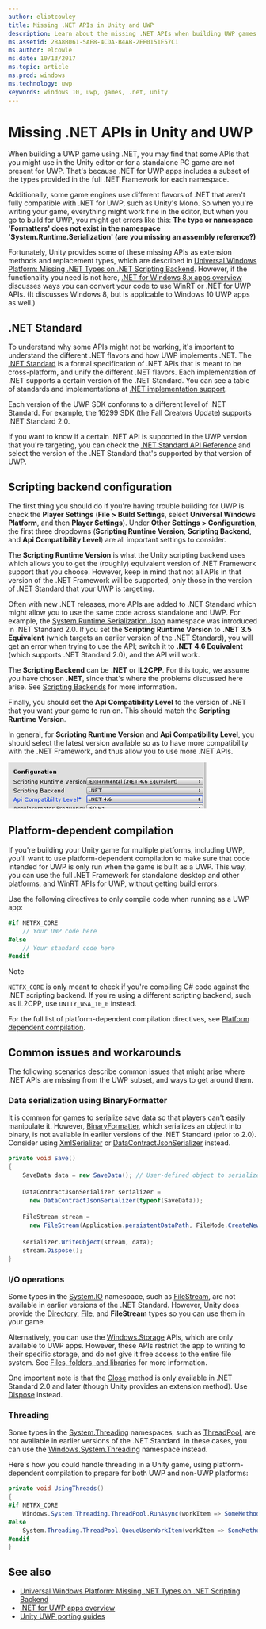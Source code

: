 ```yaml
---
author: eliotcowley
title: Missing .NET APIs in Unity and UWP
description: Learn about the missing .NET APIs when building UWP games in Unity, and workarounds for common issues.
ms.assetid: 28A8B061-5AE8-4CDA-B4AB-2EF0151E57C1
ms.author: elcowle
ms.date: 10/13/2017
ms.topic: article
ms.prod: windows
ms.technology: uwp
keywords: windows 10, uwp, games, .net, unity
---
```


# Missing .NET APIs in Unity and UWP

When building a UWP game using .NET, you may find that some APIs that you might use in the Unity editor or for a standalone PC game are not present for UWP. That's because .NET for UWP apps includes a subset of the types provided in the full .NET Framework for each namespace.

Additionally, some game engines use different flavors of .NET that aren't fully compatible with .NET for UWP, such as Unity's Mono. So when you're writing your game, everything might work fine in the editor, but when you go to build for UWP, you might get errors like this: **The type or namespace 'Formatters' does not exist in the namespace 'System.Runtime.Serialization' (are you missing an assembly reference?)**

Fortunately, Unity provides some of these missing APIs as extension methods and replacement types, which are described in [Universal Windows Platform: Missing .NET Types on .NET Scripting Backend](https://docs.unity3d.com/Manual/windowsstore-missingtypes.html). However, if the functionality you need is not here, [.NET for Windows 8.x apps overview](https://msdn.microsoft.com/library/windows/apps/br230302) discusses ways you can convert your code to use WinRT or .NET for UWP APIs. (It discusses Windows 8, but is applicable to Windows 10 UWP apps as well.)

## .NET Standard

To understand why some APIs might not be working, it's important to understand the different .NET flavors and how UWP implements .NET. The [.NET Standard](https://docs.microsoft.com/dotnet/standard/net-standard) is a formal specification of .NET APIs that is meant to be cross-platform, and unify the different .NET flavors. Each implementation of .NET supports a certain version of the .NET Standard. You can see a table of standards and implementations at [.NET implementation support](https://docs.microsoft.com/dotnet/standard/net-standard#net-implementation-support).

Each version of the UWP SDK conforms to a different level of .NET Standard. For example, the 16299 SDK (the Fall Creators Update) supports .NET Standard 2.0.

If you want to know if a certain .NET API is supported in the UWP version that you're targeting, you can check the [.NET Standard API Reference](https://docs.microsoft.com/dotnet/api/index?view=netstandard-2.0) and select the version of the .NET Standard that's supported by that version of UWP.

## Scripting backend configuration

The first thing you should do if you're having trouble building for UWP is check the **Player Settings** (**File > Build Settings**, select **Universal Windows Platform**, and then **Player Settings**). Under **Other Settings > Configuration**, the first three dropdowns (**Scripting Runtime Version**, **Scripting Backend**, and **Api Compatibility Level**) are all important settings to consider.

The **Scripting Runtime Version** is what the Unity scripting backend uses which allows you to get the (roughly) equivalent version of .NET Framework support that you choose. However, keep in mind that not all APIs in that version of the .NET Framework will be supported, only those in the version of .NET Standard that your UWP is targeting.

Often with new .NET releases, more APIs are added to .NET Standard which might allow you to use the same code across standalone and UWP. For example, the [System.Runtime.Serialization.Json](https://docs.microsoft.com/dotnet/api/system.runtime.serialization.json) namespace was introduced in .NET Standard 2.0. If you set the **Scripting Runtime Version** to **.NET 3.5 Equivalent** (which targets an earlier version of the .NET Standard), you will get an error when trying to use the API; switch it to **.NET 4.6 Equivalent** (which supports .NET Standard 2.0), and the API will work.

The **Scripting Backend** can be **.NET** or **IL2CPP**. For this topic, we assume you have chosen **.NET**, since that's where the problems discussed here arise. See [Scripting Backends](https://docs.unity3d.com/Manual/windowsstore-scriptingbackends.html) for more information.

Finally, you should set the **Api Compatibility Level** to the version of .NET that you want your game to run on. This should match the **Scripting Runtime Version**.

In general, for **Scripting Runtime Version** and **Api Compatibility Level**, you should select the latest version available so as to have more compatibility with the .NET Framework, and thus allow you to use more .NET APIs.

![Configuration: Scripting Runtime Version; Scripting Backend; Api Compatibility Level](images/missing-dot-net-apis-in-unity-1.png)

## Platform-dependent compilation

If you're building your Unity game for multiple platforms, including UWP, you'll want to use platform-dependent compilation to make sure that code intended for UWP is only run when the game is built as a UWP. This way, you can use the full .NET Framework for standalone desktop and other platforms, and WinRT APIs for UWP, without getting build errors.

Use the following directives to only compile code when running as a UWP app:

```csharp
#if NETFX_CORE
    // Your UWP code here
#else
    // Your standard code here
#endif
```

> [!NOTE]
> `NETFX_CORE` is only meant to check if you're compiling C# code against the .NET scripting backend. If you're using a different scripting backend, such as IL2CPP, use `UNITY_WSA_10_0` instead.

For the full list of platform-dependent compilation directives, see [Platform dependent compilation](https://docs.unity3d.com/Manual/PlatformDependentCompilation.html).

## Common issues and workarounds

The following scenarios describe common issues that might arise where .NET APIs are missing from the UWP subset, and ways to get around them.

### Data serialization using BinaryFormatter

It is common for games to serialize save data so that players can't easily manipulate it. However, [BinaryFormatter](https://docs.microsoft.com/dotnet/api/system.runtime.serialization.formatters.binary.binaryformatter), which serializes an object into binary, is not available in earlier versions of the .NET Standard (prior to 2.0). Consider using [XmlSerializer](https://docs.microsoft.com/dotnet/api/system.xml.serialization.xmlserializer) or [DataContractJsonSerializer](https://docs.microsoft.com/dotnet/api/system.runtime.serialization.json.datacontractjsonserializer) instead.

```csharp
private void Save()
{
    SaveData data = new SaveData(); // User-defined object to serialize

    DataContractJsonSerializer serializer = 
      new DataContractJsonSerializer(typeof(SaveData));

    FileStream stream = 
      new FileStream(Application.persistentDataPath, FileMode.CreateNew);

    serializer.WriteObject(stream, data);
    stream.Dispose();
}
```

### I/O operations

Some types in the [System.IO](https://docs.microsoft.com/dotnet/api/system.io) namespace, such as [FileStream](https://docs.microsoft.com/dotnet/api/system.io.filestream), are not available in earlier versions of the .NET Standard. However, Unity does provide the [Directory](https://docs.microsoft.com/dotnet/api/system.io.directory), [File](https://docs.microsoft.com/dotnet/api/system.io.file), and **FileStream** types so you can use them in your game.

Alternatively, you can use the [Windows.Storage](https://docs.microsoft.com/uwp/api/Windows.Storage) APIs, which are only available to UWP apps. However, these APIs restrict the app to writing to their specific storage, and do not give it free access to the entire file system. See [Files, folders, and libraries](https://docs.microsoft.com/windows/uwp/files/) for more information.

One important note is that the [Close](https://docs.microsoft.com/dotnet/api/system.io.stream.close) method is only available in .NET Standard 2.0 and later (though Unity provides an extension method). Use [Dispose](https://docs.microsoft.com/dotnet/api/system.io.stream.dispose) instead.

### Threading

Some types in the [System.Threading](https://docs.microsoft.com/dotnet/api/system.threading) namespaces, such as [ThreadPool](https://docs.microsoft.com/dotnet/api/system.threading.threadpool), are not available in earlier versions of the .NET Standard. In these cases, you can use the [Windows.System.Threading](https://docs.microsoft.com/uwp/api/windows.system.threading) namespace instead.

Here's how you could handle threading in a Unity game, using platform-dependent compilation to prepare for both UWP and non-UWP platforms:

```csharp
private void UsingThreads()
{
#if NETFX_CORE
    Windows.System.Threading.ThreadPool.RunAsync(workItem => SomeMethod());
#else
    System.Threading.ThreadPool.QueueUserWorkItem(workItem => SomeMethod());
#endif
}
```

## See also

* [Universal Windows Platform: Missing .NET Types on .NET Scripting Backend](https://docs.unity3d.com/Manual/windowsstore-missingtypes.html)
* [.NET for UWP apps overview](https://msdn.microsoft.com/library/windows/apps/br230302)
* [Unity UWP porting guides](https://unity3d.com/partners/microsoft/porting-guides)